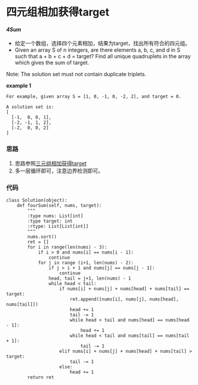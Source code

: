# 四元组相加获得target
#### *4Sum*

* 给定一个数组，选择四个元素相加，结果为target，找出所有符合的四元组。
* Given an array S of n integers, are there elements a, b, c, and d in S such that a + b + c + d = target? Find all unique quadruplets in the array which gives the sum of target.

Note: The solution set must not contain duplicate triplets.


**example 1**
```
For example, given array S = [1, 0, -1, 0, -2, 2], and target = 0.

A solution set is:
[
  [-1,  0, 0, 1],
  [-2, -1, 1, 2],
  [-2,  0, 0, 2]
]
```

### 思路
1. 思路参照[三元组相加获得target](https://github.com/SherlockUnknowEn/leetcode/tree/master/10-19/15.%203Sum(Medium))
2. 多一层循环即可，注意边界检测即可。

### 代码
```
class Solution(object):
    def fourSum(self, nums, target):
        """
        :type nums: List[int]
        :type target: int
        :rtype: List[List[int]]
        """
        nums.sort()
        ret = []
        for i in range(len(nums) - 3):
            if i > 0 and nums[i] == nums[i - 1]:
                continue
            for j in range (i+1, len(nums) - 2):
                if j > i + 1 and nums[j] == nums[j - 1]:
                    continue
                head, tail = j+1, len(nums) - 1
                while head < tail:
                    if nums[i] + nums[j] + nums[head] + nums[tail] == target:
                        ret.append([nums[i], nums[j], nums[head], nums[tail]])
                        head += 1
                        tail -= 1
                        while head < tail and nums[head] == nums[head - 1]:
                            head += 1
                        while head < tail and nums[tail] == nums[tail + 1]:
                            tail -= 1
                    elif nums[i] + nums[j] + nums[head] + nums[tail] > target:
                        tail -= 1
                    else:
                        head += 1
        return ret
```